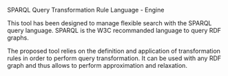 SPARQL Query Transformation Rule Language - Engine

This tool has been designed to manage flexible search with the SPARQL query language.
SPARQL is the W3C recommanded language to query RDF graphs. 

The proposed tool relies on the definition and application of transformation rules
 in order to perform query transformation.
It can be used with any RDF graph and thus allows to perform approximation and relaxation.
